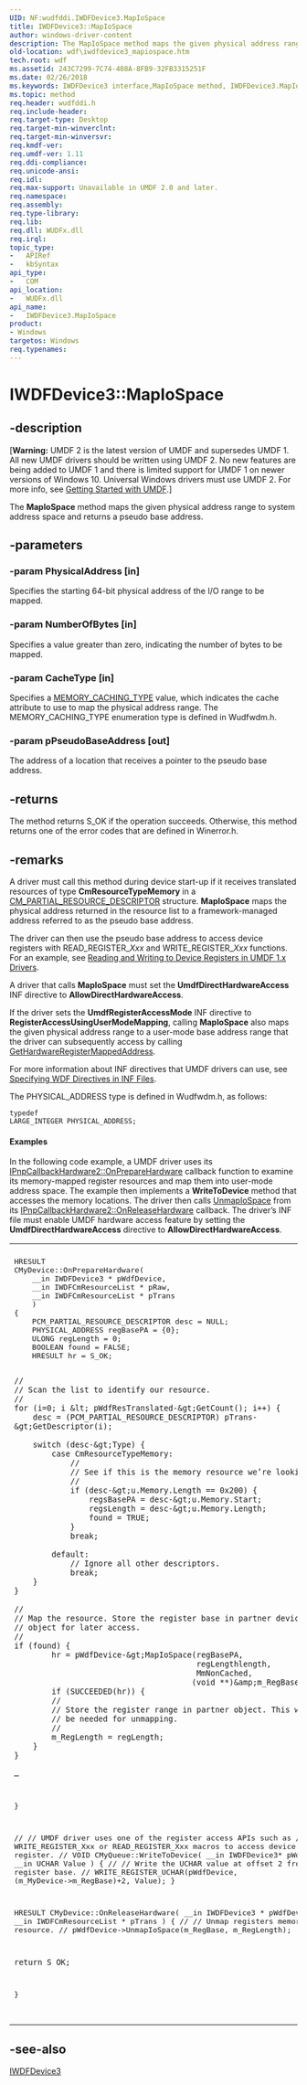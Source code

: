 ```yaml
---
UID: NF:wudfddi.IWDFDevice3.MapIoSpace
title: IWDFDevice3::MapIoSpace
author: windows-driver-content
description: The MapIoSpace method maps the given physical address range to system address space and returns a pseudo base address.
old-location: wdf\iwdfdevice3_mapiospace.htm
tech.root: wdf
ms.assetid: 243C7299-7C74-408A-8FB9-32FB3315251F
ms.date: 02/26/2018
ms.keywords: IWDFDevice3 interface,MapIoSpace method, IWDFDevice3.MapIoSpace, IWDFDevice3::\_MapIoSpace, IWDFDevice3::MapIoSpace, MapIoSpace, MapIoSpace method, MapIoSpace method,IWDFDevice3 interface, umdf.iwdfdevice3_mapiospace, wdf.iwdfdevice3_mapiospace, wudfddi/IWDFDevice3::\_MapIoSpace
ms.topic: method
req.header: wudfddi.h
req.include-header: 
req.target-type: Desktop
req.target-min-winverclnt: 
req.target-min-winversvr: 
req.kmdf-ver: 
req.umdf-ver: 1.11
req.ddi-compliance: 
req.unicode-ansi: 
req.idl: 
req.max-support: Unavailable in UMDF 2.0 and later.
req.namespace: 
req.assembly: 
req.type-library: 
req.lib: 
req.dll: WUDFx.dll
req.irql: 
topic_type:
-	APIRef
-	kbSyntax
api_type:
-	COM
api_location:
-	WUDFx.dll
api_name:
-	IWDFDevice3.MapIoSpace
product:
- Windows
targetos: Windows
req.typenames: 
---
```


# IWDFDevice3::MapIoSpace


## -description


<p class="CCE_Message">[<b>Warning:</b> UMDF 2 is the latest version of UMDF and supersedes UMDF 1.  All new UMDF drivers should be written using UMDF 2.  No new features are being added to UMDF 1 and there is limited support for UMDF 1 on newer versions of Windows 10.  Universal Windows drivers must use UMDF 2.  For more info, see <a href="https://docs.microsoft.com/windows-hardware/drivers/wdf/getting-started-with-umdf-version-2">Getting Started with UMDF</a>.]

The <b>MapIoSpace</b> method maps the given physical address range to system address space and returns a pseudo base address. 


## -parameters




### -param PhysicalAddress [in]

Specifies the starting 64-bit physical address of the I/O range to be mapped.


### -param NumberOfBytes [in]

Specifies a value greater than zero, indicating the number of bytes to be mapped.


### -param CacheType [in]

Specifies a <a href="https://msdn.microsoft.com/library/windows/hardware/ff554430">MEMORY_CACHING_TYPE</a> value, which indicates the cache attribute to use to map the physical address range. The MEMORY_CACHING_TYPE enumeration type is defined in Wudfwdm.h.


### -param pPseudoBaseAddress [out]

The address of a location that receives a pointer to the pseudo base address.


## -returns



The method returns S_OK if the operation succeeds. Otherwise, this method returns one of the error codes that are defined in Winerror.h.




## -remarks



A driver must call this method during device start-up if it receives translated resources of type <b>CmResourceTypeMemory</b> in a <a href="https://msdn.microsoft.com/96bf7bab-b8f5-439c-8717-ea6956ed0213">CM_PARTIAL_RESOURCE_DESCRIPTOR</a> structure. <b>MapIoSpace</b> maps the physical address returned in the resource list to a framework-managed address referred to as the pseudo base address.

 The driver can then use the pseudo base address to access device registers with READ_REGISTER_<i>Xxx</i> and WRITE_REGISTER_<i>Xxx</i> functions. For  an example, see <a href="https://msdn.microsoft.com/A0640E60-B0DF-4CAD-B292-CC1875EF7F7D">Reading and Writing to Device Registers in UMDF 1.x Drivers</a>.

A driver that calls <b>MapIoSpace</b> must set the <b>UmdfDirectHardwareAccess</b> INF directive to <b>AllowDirectHardwareAccess</b>.

 If the driver sets the <b>UmdfRegisterAccessMode</b> INF directive to <b>RegisterAccessUsingUserModeMapping</b>, calling <b>MapIoSpace</b> also maps the given physical address range to a user-mode base address range that the driver can subsequently access by calling <a href="https://msdn.microsoft.com/library/windows/hardware/hh451219">GetHardwareRegisterMappedAddress</a>.

 For more information about  INF directives that UMDF drivers can use, see <a href="https://docs.microsoft.com/windows-hardware/drivers/wdf/specifying-wdf-directives-in-inf-files">Specifying WDF Directives in INF Files</a>.

The PHYSICAL_ADDRESS type is defined in Wudfwdm.h, as follows:<pre class="syntax" xml:space="preserve"><code>typedef LARGE_INTEGER PHYSICAL_ADDRESS;</code></pre>



#### Examples

In the following code example, a UMDF driver uses its <a href="https://msdn.microsoft.com/830D706A-016C-4637-829F-2014AD1A1309">IPnpCallbackHardware2::OnPrepareHardware</a> callback function to examine its memory-mapped register resources and map them into user-mode address space. The example then implements  a <b>WriteToDevice</b> method that accesses the memory locations. The driver then calls <a href="https://msdn.microsoft.com/library/windows/hardware/hh451237">UnmapIoSpace</a> from its <a href="https://msdn.microsoft.com/652B92C2-EF04-482A-BB57-9F64F947EE4F">IPnpCallbackHardware2::OnReleaseHardware</a> callback. The driver’s INF file must enable UMDF hardware access feature by setting the <b>UmdfDirectHardwareAccess</b> directive to <b>AllowDirectHardwareAccess</b>.

<div class="code"><span codelanguage=""><table>
<tr>
<th></th>
</tr>
<tr>
<td>
<pre>
HRESULT
CMyDevice::OnPrepareHardware(
    __in IWDFDevice3 * pWdfDevice,
    __in IWDFCmResourceList * pRaw,
    __in IWDFCmResourceList * pTrans
    ) 
{
    PCM_PARTIAL_RESOURCE_DESCRIPTOR desc = NULL;
    PHYSICAL_ADDRESS regBasePA = {0};
    ULONG regLength = 0;
    BOOLEAN found = FALSE;
    HRESULT hr = S_OK;

    //
    // Scan the list to identify our resource.
    //
    for (i=0; i &lt; pWdfResTranslated-&gt;GetCount(); i++) {
        desc = (PCM_PARTIAL_RESOURCE_DESCRIPTOR) pTrans-&gt;GetDescriptor(i);

        switch (desc-&gt;Type) {
            case CmResourceTypeMemory:
                //
                // See if this is the memory resource we’re looking for.
                // 
                if (desc-&gt;u.Memory.Length == 0x200) {
                    regsBasePA = desc-&gt;u.Memory.Start;
                    regsLength = desc-&gt;u.Memory.Length;
                    found = TRUE;                    
                }
                break;

            default:
                // Ignore all other descriptors.
                break;
        }
    }

    //
    // Map the resource. Store the register base in partner device
    // object for later access.
    //
    if (found) {
            hr = pWdfDevice-&gt;MapIoSpace(regBasePA,
                                           regLengthlength, 
                                           MmNonCached,
                                          (void **)&amp;m_RegBase);
            if (SUCCEEDED(hr)) {
            //
            // Store the register range in partner object. This will 
            // be needed for unmapping.
            //
            m_RegLength = regLength;
        }
    }

    …
}

//
// UMDF driver uses one of the register access APIs such as
// WRITE_REGISTER_Xxx or READ_REGISTER_Xxx macros to access device register.
//
VOID
CMyQueue::WriteToDevice(
    __in IWDFDevice3* pWdfDevice,
    __in UCHAR Value
    )
{
    //
    // Write the UCHAR value at offset 2 from register base.
    //
    WRITE_REGISTER_UCHAR(pWdfDevice, 
                      (m_MyDevice-&gt;m_RegBase)+2, 
                       Value);
}

HRESULT
CMyDevice::OnReleaseHardware(
    __in IWDFDevice3 * pWdfDevice,
    __in IWDFCmResourceList * pTrans
    )
{
    //
    // Unmap registers memory resource.
    //
    pWdfDevice-&gt;UnmapIoSpace(m_RegBase, m_RegLength);

    return S_OK;
}

</pre>
</td>
</tr>
</table></span></div>



## -see-also




<a href="https://msdn.microsoft.com/library/windows/hardware/hh451197">IWDFDevice3</a>
 

 

